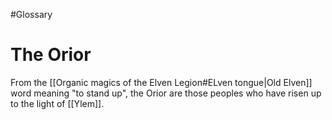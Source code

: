#Glossary 
# The Orior

From the [[Organic magics of the Elven Legion#ELven tongue|Old Elven]] word meaning "to stand up", the Orior are those peoples who have risen up to the light of [[Ylem]].